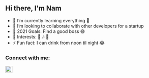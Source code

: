 ## Hi there, I'm Nam
- 🌱 I’m currently learning everything 🤣
- 👯 I’m looking to collaborate with other developers for a startup
- 🥅 2021 Goals: Find a good boss 😄
- 🤔 Interests: ️🏀 ️🎶 🍻
- ⚡ Fun fact: I can drink from noon til night 😂

### Connect with me:

[<img align="left" alt="LinkedIn" width="22px" src="https://cdn.jsdelivr.net/npm/simple-icons@v3/icons/linkedin.svg" />][linkedin]

<br />

[linkedin]: https://www.linkedin.com/in/nam-tran-dang-1706/
